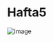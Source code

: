 # Hafta5

![image](https://user-images.githubusercontent.com/113809750/227809079-89505e3b-8570-47d1-abc4-4dc63d0c41d2.png)
